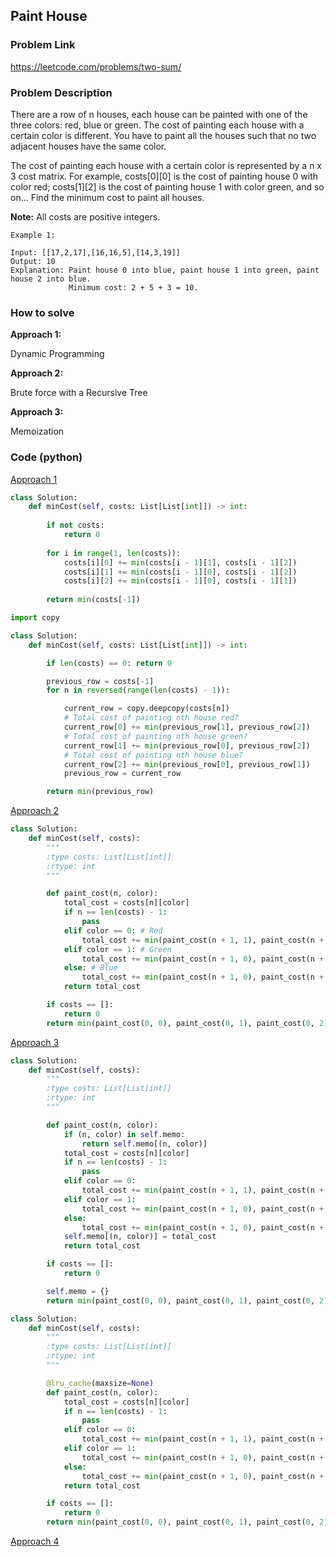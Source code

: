 ## Paint House

### Problem Link
https://leetcode.com/problems/two-sum/

### Problem Description 

There are a row of n houses, each house can be painted with one of the three colors: red, blue or green. The cost of painting each house with a certain color is different. You have to paint all the houses such that no two adjacent houses have the same color.

The cost of painting each house with a certain color is represented by a n x 3 cost matrix. For example, costs[0][0] is the cost of painting house 0 with color red; costs[1][2] is the cost of painting house 1 with color green, and so on... Find the minimum cost to paint all houses.

**Note:**
All costs are positive integers.

```
Example 1:

Input: [[17,2,17],[16,16,5],[14,3,19]]
Output: 10
Explanation: Paint house 0 into blue, paint house 1 into green, paint house 2 into blue. 
             Minimum cost: 2 + 5 + 3 = 10.

```

### How to solve 

**Approach 1:**

Dynamic Programming

**Approach 2:**

Brute force with a Recursive Tree

**Approach 3:**

Memoization


### Code (python)

[Approach 1](https://github.com/yanray/leetcode/blob/master/problems/0256Paint_House/0256Paint_House1.py)

```python
class Solution:
    def minCost(self, costs: List[List[int]]) -> int:
        
        if not costs:
            return 0
        
        for i in range(1, len(costs)):
            costs[i][0] += min(costs[i - 1][1], costs[i - 1][2])
            costs[i][1] += min(costs[i - 1][0], costs[i - 1][2])
            costs[i][2] += min(costs[i - 1][0], costs[i - 1][1])
        
        return min(costs[-1])
```

```python
import copy

class Solution:
    def minCost(self, costs: List[List[int]]) -> int:

        if len(costs) == 0: return 0

        previous_row = costs[-1]
        for n in reversed(range(len(costs) - 1)):

            current_row = copy.deepcopy(costs[n])
            # Total cost of painting nth house red?
            current_row[0] += min(previous_row[1], previous_row[2])
            # Total cost of painting nth house green?
            current_row[1] += min(previous_row[0], previous_row[2])
            # Total cost of painting nth house blue?
            current_row[2] += min(previous_row[0], previous_row[1])
            previous_row = current_row

        return min(previous_row)

```

[Approach 2](https://github.com/yanray/leetcode/blob/master/problems/0256Paint_House/0256Paint_House2.py)

```python
class Solution:
    def minCost(self, costs):
        """
        :type costs: List[List[int]]
        :rtype: int
        """

        def paint_cost(n, color):
            total_cost = costs[n][color]
            if n == len(costs) - 1:
                pass
            elif color == 0: # Red
                total_cost += min(paint_cost(n + 1, 1), paint_cost(n + 1, 2))
            elif color == 1: # Green
                total_cost += min(paint_cost(n + 1, 0), paint_cost(n + 1, 2))
            else: # Blue
                total_cost += min(paint_cost(n + 1, 0), paint_cost(n + 1, 1))
            return total_cost

        if costs == []:
            return 0
        return min(paint_cost(0, 0), paint_cost(0, 1), paint_cost(0, 2))
```

[Approach 3](https://github.com/yanray/leetcode/blob/master/problems/0256Paint_House/0256Paint_House3.py)

```python
class Solution:
    def minCost(self, costs):
        """
        :type costs: List[List[int]]
        :rtype: int
        """

        def paint_cost(n, color):
            if (n, color) in self.memo:
                return self.memo[(n, color)]
            total_cost = costs[n][color]
            if n == len(costs) - 1:
                pass
            elif color == 0:
                total_cost += min(paint_cost(n + 1, 1), paint_cost(n + 1, 2))
            elif color == 1:
                total_cost += min(paint_cost(n + 1, 0), paint_cost(n + 1, 2))
            else:
                total_cost += min(paint_cost(n + 1, 0), paint_cost(n + 1, 1))
            self.memo[(n, color)] = total_cost
            return total_cost

        if costs == []:
            return 0

        self.memo = {}
        return min(paint_cost(0, 0), paint_cost(0, 1), paint_cost(0, 2))
```


```python
class Solution:
    def minCost(self, costs):
        """
        :type costs: List[List[int]]
        :rtype: int
        """

        @lru_cache(maxsize=None)
        def paint_cost(n, color):
            total_cost = costs[n][color]
            if n == len(costs) - 1:
                pass
            elif color == 0:
                total_cost += min(paint_cost(n + 1, 1), paint_cost(n + 1, 2))
            elif color == 1:
                total_cost += min(paint_cost(n + 1, 0), paint_cost(n + 1, 2))
            else:
                total_cost += min(paint_cost(n + 1, 0), paint_cost(n + 1, 1))
            return total_cost

        if costs == []:
            return 0
        return min(paint_cost(0, 0), paint_cost(0, 1), paint_cost(0, 2))
```

[Approach 4](https://github.com/yanray/leetcode/blob/master/problems/0256Paint_House/0256Paint_House4.py)

```python

```